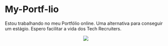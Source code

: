 # My-Portf-lio
Estou trabalhando no meu Portfólio online. Uma alternativa para conseguir um estágio. Espero facilitar a vida dos Tech Recruiters.
<div align="center">
<img src="https://user-images.githubusercontent.com/81385265/149245607-d1cb5c1d-184a-45a6-856f-06f2ede81f7d.png" />
</div>
